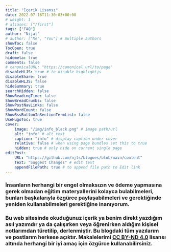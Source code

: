 ```yaml
---
title: "İçerik Lisansı"
date: 2022-07-16T11:30:03+00:00
# weight: 1
# aliases: ["/first"]
tags: ["FAQ"]
author: "Nijat"
# author: ["Me", "You"] # multiple authors
showToc: false
TocOpen: true
draft: false
hidemeta: true
comments: false
# canonicalURL: "https://canonical.url/to/page"
disableHLJS: true # to disable highlightjs
disableShare: true
disableHLJS: false
hideSummary: true
searchHidden: false
ShowReadingTime: false
ShowBreadCrumbs: false
ShowPostNavLinks: false
ShowWordCount: false
ShowRssButtonInSectionTermList: false
UseHugoToc: true
cover:
    image: "/img/info_black.png" # image path/url
    alt: "info" # alt text
    caption: "info" # display caption under cover
    relative: false # when using page bundles set this to true
    hidden: true # only hide on current single page
editPost:
    URL: "https://github.com/njts/blogoes/blob/main/content"
    Text: "Suggest Changes" # edit text
    appendFilePath: true # to append file path to Edit link
---
```

### İnsanların herhangi bir engel olmaksızın ve ödeme yapmasına gerek olmadan eğitim materyallerini kolayca bulabilmeleri, bunları başkalarıyla özgürce paylaşabilmeleri ve gerektiğinde yeniden kullanabilmeleri gerektiğine inanıyorum.

### Bu web sitesinde okuduğunuz içerik ya benim direkt yazdığım asıl yazımdır ya da çalışırken veya öğrenirken aldığım kişisel notlarımdan türetilip, derlenmiştir. Bu blogdaki tüm yazılarım ve postlarım herkese açıktır. Makalelerimi [CC BY-ND 4.0](https://creativecommons.org/licenses/by-nd/4.0/) lisansı altında herhangi bir iyi amaç için özgürce kullanabilirsiniz.